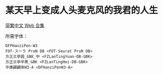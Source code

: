 # 某天早上变成人头麦克风的我君的人生

[简繁中文 Web 合集](https://github.com/Nekomoekissaten-SUB/Nekomoekissaten-poi-Subs/releases/download/pre/Orekun_Web_zho.7z)

所需字体：
```
DFPHanziPen-W3
FOT-スーラ ProN DB <FOT-Seurat ProN DB>
方正兰亭圆_GBK_中 <FZLanTingYuan-DB-GBK>
方正兰亭中黑_GBK <FZLanTingHei-DB-GBK>
华康翩翩体W3-A <DFHanziPenW3-A>
```